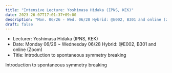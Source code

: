 ```yaml
---
title: "Intensive Lecture: Yoshimasa Hidaka (IPNS, KEK)"
date: 2023-26-07T17:01:37+09:00
description: "Mon. 06/26 - Wed. 06/28 Hybrid: @E002, B301 and online (Zoom)"
draft: false
---
```


- Lecturer:
Yoshimasa Hidaka (IPNS, KEK)
- Date:
Monday 06/26 ~ Wednesday 06/28 Hybrid: @E002, B301 and online (Zoom)
- Title:
Introduction to spontaneous symmetry breaking

<!--more-->

Introduction to spontaneous symmetry breaking
